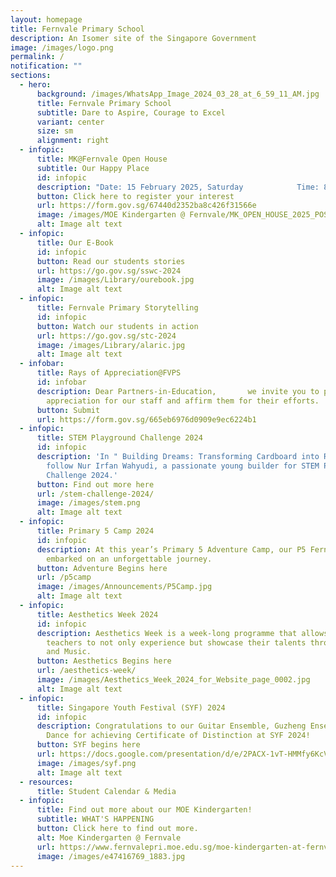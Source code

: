```yaml
---
layout: homepage
title: Fernvale Primary School
description: An Isomer site of the Singapore Government
image: /images/logo.png
permalink: /
notification: ""
sections:
  - hero:
      background: /images/WhatsApp_Image_2024_03_28_at_6_59_11_AM.jpg
      title: Fernvale Primary School
      subtitle: Dare to Aspire, Courage to Excel
      variant: center
      size: sm
      alignment: right
  - infopic:
      title: MK@Fernvale Open House
      subtitle: Our Happy Place
      id: infopic
      description: "Date: 15 February 2025, Saturday            Time: 8.30am - 12.30pm"
      button: Click here to register your interest
      url: https://form.gov.sg/67440d2352ba8c426f31566e
      image: /images/MOE Kindergarten @ Fernvale/MK_OPEN_HOUSE_2025_POSTER.jpg
      alt: Image alt text
  - infopic:
      title: Our E-Book
      id: infopic
      button: Read our students stories
      url: https://go.gov.sg/sswc-2024
      image: /images/Library/ourebook.jpg
      alt: Image alt text
  - infopic:
      title: Fernvale Primary Storytelling
      id: infopic
      button: Watch our students in action
      url: https://go.gov.sg/stc-2024
      image: /images/Library/alaric.jpg
      alt: Image alt text
  - infobar:
      title: Rays of Appreciation@FVPS
      id: infobar
      description: Dear Partners-in-Education,       we invite you to pen a note of
        appreciation for our staff and affirm them for their efforts.
      button: Submit
      url: https://form.gov.sg/665eb6976d0909e9ec6224b1
  - infopic:
      title: STEM Playground Challenge 2024
      id: infopic
      description: 'In " Building Dreams: Transforming Cardboard into Reality," we
        follow Nur Irfan Wahyudi, a passionate young builder for STEM Playground
        Challenge 2024.'
      button: Find out more here
      url: /stem-challenge-2024/
      image: /images/stem.png
      alt: Image alt text
  - infopic:
      title: Primary 5 Camp 2024
      id: infopic
      description: At this year’s Primary 5 Adventure Camp, our P5 Fernvalions
        embarked on an unforgettable journey.
      button: Adventure Begins here
      url: /p5camp
      image: /images/Announcements/P5Camp.jpg
      alt: Image alt text
  - infopic:
      title: Aesthetics Week 2024
      id: infopic
      description: Aesthetics Week is a week-long programme that allows students and
        teachers to not only experience but showcase their talents through Art
        and Music.
      button: Aesthetics Begins here
      url: /aesthetics-week/
      image: /images/Aesthetics_Week_2024_for_Website_page_0002.jpg
      alt: Image alt text
  - infopic:
      title: Singapore Youth Festival (SYF) 2024
      id: infopic
      description: Congratulations to our Guitar Ensemble, Guzheng Ensemble & Indian
        Dance for achieving Certificate of Distinction at SYF 2024!
      button: SYF begins here
      url: https://docs.google.com/presentation/d/e/2PACX-1vT-HMMfy6KcVVR5HzFDr6agpKmTPPQ3rbjcj73yFBe0RGhBzzdwy--QpGSduHTaYrB32wRL5WYD-CqR/pub?start=true&loop=true&delayms=3000&slide=id.p
      image: /images/syf.png
      alt: Image alt text
  - resources:
      title: Student Calendar & Media
  - infopic:
      title: Find out more about our MOE Kindergarten!
      subtitle: WHAT'S HAPPENING
      button: Click here to find out more.
      alt: Moe Kindergarten @ Fernvale
      url: https://www.fernvalepri.moe.edu.sg/moe-kindergarten-at-fernvale/about-us/
      image: /images/e47416769_1883.jpg
---
```

